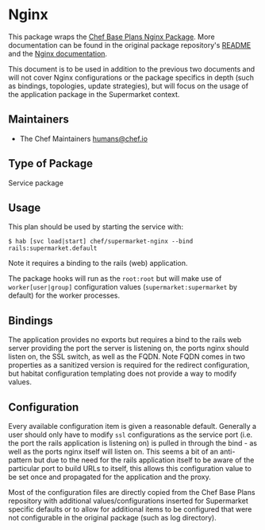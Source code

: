# Nginx

This package wraps the [Chef Base Plans Nginx Package](https://github.com/chef-base-plans/nginx). More documentation can be found in the original package repository's [README](https://github.com/chef-base-plans/nginx#readme) and the [Nginx documentation](https://www.nginx.org/docs/).

This document is to be used in addition to the previous two documents and will not cover Nginx configurations or the package specifics in depth (such as bindings, topologies, update strategies), but will focus on the usage of the application package in the Supermarket context.

## Maintainers

* The Chef Maintainers <humans@chef.io>

## Type of Package

Service package

## Usage

This plan should be used by starting the service with:

```
$ hab [svc load|start] chef/supermarket-nginx --bind rails:supermarket.default
```

Note it requires a binding to the rails (web) application.

The package hooks will run as the `root:root` but will make use of `worker[user|group]` configuration values (`supermarket:supermarket` by default) for the worker processes.

## Bindings

The application provides no exports but requires a bind to the rails web server providing the port the server is listening on, the ports nginx should listen on, the SSL switch, as well as the FQDN. Note FQDN comes in two properties as a sanitized version is required for the redirect configuration, but habitat configuration templating does not provide a way to modify values.

## Configuration

Every available configuration item is given a reasonable default. Generally a user should only have to modify `ssl` configurations as the service port (i.e. the port the rails application is listening on) is pulled in through the bind - as well as the ports nginx itself will listen on. This seems a bit of an anti-pattern but due to the need for the rails application itself to be aware of the particular port to build URLs to itself, this allows this configuration value to be set once and propagated for the application and the proxy. 

Most of the configuration files are directly copied from the Chef Base Plans repository with additional values/configurations inserted for Supermarket specific defaults or to allow for additional items to be configured that were not configurable in the original package (such as log directory).
